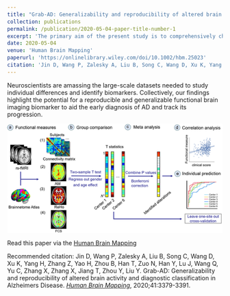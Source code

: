 ```yaml
---
title: "Grab-AD: Generalizability and reproducibility of altered brain activity and diagnostic classification in Alzheimers Disease"
collection: publications
permalink: /publication/2020-05-04-paper-title-number-1
excerpt: 'The primary aim of the present study is to comprehensively characterize AD-associated functional brain alterations using one of the worlds largest resting-state functional MRI biobank for the disorder.'
date: 2020-05-04
venue: 'Human Brain Mapping'
paperurl: 'https://onlinelibrary.wiley.com/doi/10.1002/hbm.25023'
citation: 'Jin D, Wang P, Zalesky A, Liu B, Song C, Wang D, Xu K, Yang H, Zhang Z, Yao H, Zhou B, Han T, Zuo N, Han Y, Lu J, Wang Q, Yu C, Zhang X, Zhang X, Jiang T, Zhou Y, Liu Y. &quot;Grab-AD: Generalizability and reproducibility of altered brain activity and diagnostic classification in Alzheimers Disease.&quot; [<i>Human Brain Mapping</i>](https://onlinelibrary.wiley.com/journal/10970193), 2020;41:3379-3391.'
---
```

Neuroscientists are amassing the large-scale datasets needed to study individual differences and identify biomarkers. Collectively, our findings highlight the potential for a reproducible and generalizable functional brain imaging biomarker to aid the early diagnosis of AD and track its progression.

<img src='/images/DanJin_HBM_Fig1.png' align="middle"><br/>

Read this paper via the [Human Brain Mapping](https://onlinelibrary.wiley.com/doi/10.1002/hbm.25023)

Recommended citation: Jin D, Wang P, Zalesky A, Liu B, Song C, Wang D, Xu K, Yang H, Zhang Z, Yao H, Zhou B, Han T, Zuo N, Han Y, Lu J, Wang Q, Yu C, Zhang X, Zhang X, Jiang T, Zhou Y, Liu Y. Grab-AD: Generalizability and reproducibility of altered brain activity and diagnostic classification in Alzheimers Disease. [<i>Human Brain Mapping</i>](https://onlinelibrary.wiley.com/journal/10970193), 2020;41:3379-3391.
